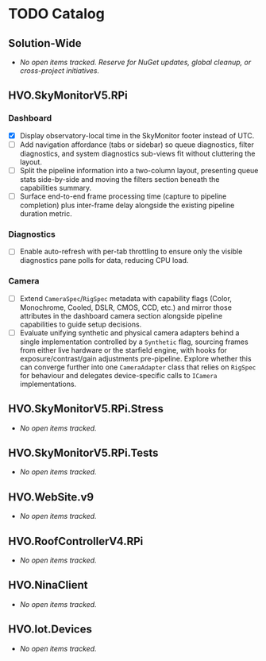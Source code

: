# TODO Catalog

## Solution-Wide

- _No open items tracked. Reserve for NuGet updates, global cleanup, or cross-project initiatives._

## HVO.SkyMonitorV5.RPi

### Dashboard
- [x] Display observatory-local time in the SkyMonitor footer instead of UTC.
- [ ] Add navigation affordance (tabs or sidebar) so queue diagnostics, filter diagnostics, and system diagnostics sub-views fit without cluttering the layout.
- [ ] Split the pipeline information into a two-column layout, presenting queue stats side-by-side and moving the filters section beneath the capabilities summary.
- [ ] Surface end-to-end frame processing time (capture to pipeline completion) plus inter-frame delay alongside the existing pipeline duration metric.

### Diagnostics
- [ ] Enable auto-refresh with per-tab throttling to ensure only the visible diagnostics pane polls for data, reducing CPU load.

### Camera
- [ ] Extend `CameraSpec`/`RigSpec` metadata with capability flags (Color, Monochrome, Cooled, DSLR, CMOS, CCD, etc.) and mirror those attributes in the dashboard camera section alongside pipeline capabilities to guide setup decisions.
- [ ] Evaluate unifying synthetic and physical camera adapters behind a single implementation controlled by a `Synthetic` flag, sourcing frames from either live hardware or the starfield engine, with hooks for exposure/contrast/gain adjustments pre-pipeline. Explore whether this can converge further into one `CameraAdapter` class that relies on `RigSpec` for behaviour and delegates device-specific calls to `ICamera` implementations.

## HVO.SkyMonitorV5.RPi.Stress

- _No open items tracked._

## HVO.SkyMonitorV5.RPi.Tests

- _No open items tracked._

## HVO.WebSite.v9

- _No open items tracked._

## HVO.RoofControllerV4.RPi

- _No open items tracked._

## HVO.NinaClient

- _No open items tracked._

## HVO.Iot.Devices

- _No open items tracked._
